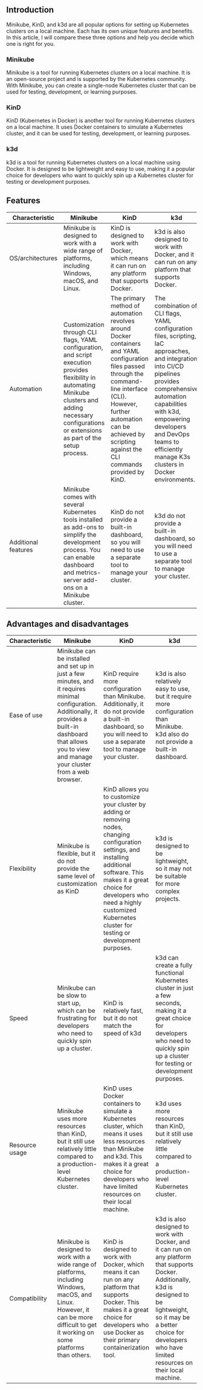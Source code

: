 ## Introduction

Minikube, KinD, and k3d are all popular options for setting up Kubernetes clusters on a local machine. Each has its own unique features and benefits. In this article, I will compare these three options and help you decide which one is right for you.

### Minikube

Minikube is a tool for running Kubernetes clusters on a local machine. It is an open-source project and is supported by the Kubernetes community. With Minikube, you can create a single-node Kubernetes cluster that can be used for testing, development, or learning purposes.

### KinD

KinD (Kubernetes in Docker) is another tool for running Kubernetes clusters on a local machine. It uses Docker containers to simulate a Kubernetes cluster, and it can be used for testing, development, or learning purposes.

### k3d

k3d is a tool for running Kubernetes clusters on a local machine using Docker. It is designed to be lightweight and easy to use, making it a popular choice for developers who want to quickly spin up a Kubernetes cluster for testing or development purposes.

## Features 

| Characteristic      | Minikube | KinD | k3d |
|---------------------|----------|------|-----|
| OS/architectures | Minikube is designed to work with a wide range of platforms, including Windows, macOS, and Linux. | KinD is designed to work with Docker, which means it can run on any platform that supports Docker. | k3d is also designed to work with Docker, and it can run on any platform that supports Docker. |
|Automation|Customization through CLI flags, YAML configuration, and script execution provides flexibility in automating Minikube clusters and adding necessary configurations or extensions as part of the setup process.| The primary method of automation revolves around Docker containers and YAML configuration files passed through the command-line interface (CLI). However, further automation can be achieved by scripting against the CLI commands provided by KinD.|The combination of CLI flags, YAML configuration files, scripting, IaC approaches, and integration into CI/CD pipelines provides comprehensive automation capabilities with k3d, empowering developers and DevOps teams to efficiently manage K3s clusters in Docker environments.|
| Additional features | Minikube comes with several Kubernetes tools installed as add-ons to simplify the development process. You can enable dashboard and metrics-server add-ons on a Minikube cluster. | KinD do not provide a built-in dashboard, so you will need to use a separate tool to manage your cluster. | k3d do not provide a built-in dashboard, so you will need to use a separate tool to manage your cluster.|

## Advantages and disadvantages

| Characteristic      | Minikube | KinD | k3d |
|---------------------|----------|------|-----|
| Ease of use| Minikube can be installed and set up in just a few minutes, and it requires minimal configuration. Additionally, it provides a built-in dashboard that allows you to view and manage your cluster from a web browser. | KinD require more configuration than Minikube. Additionally, it do not provide a built-in dashboard, so you will need to use a separate tool to manage your cluster. | k3d is also relatively easy to use, but it require more configuration than Minikube. k3d also do not provide a built-in dashboard. |
| Flexibility | Minikube is flexible, but it do not provide the same level of customization as KinD | KinD allows you to customize your cluster by adding or removing nodes, changing configuration settings, and installing additional software. This makes it a great choice for developers who need a highly customized Kubernetes cluster for testing or development purposes. | k3d is designed to be lightweight, so it may not be suitable for more complex projects. |
| Speed |  Minikube can be slow to start up, which can be frustrating for developers who need to quickly spin up a cluster.| KinD is relatively fast, but it do not match the speed of k3d  |  k3d can create a fully functional Kubernetes cluster in just a few seconds, making it a great choice for developers who need to quickly spin up a cluster for testing or development purposes.  |
| Resource usage | Minikube  uses more resources than KinD, but it still use relatively little compared to a production-level Kubernetes cluster. | KinD uses Docker containers to simulate a Kubernetes cluster, which means it uses less resources than Minikube and k3d. This makes it a great choice for developers who have limited resources on their local machine. | k3d uses more resources than KinD, but it still use relatively little compared to a production-level Kubernetes cluster. |
| Compatibility | Minikube is designed to work with a wide range of platforms, including Windows, macOS, and Linux. However, it can be more difficult to get it working on some platforms than others. | KinD is designed to work with Docker, which means it can run on any platform that supports Docker. This makes it a great choice for developers who use Docker as their primary containerization tool. | k3d is also designed to work with Docker, and it can run on any platform that supports Docker. Additionally, k3d is designed to be lightweight, so it may be a better choice for developers who have limited resources on their local machine. |
